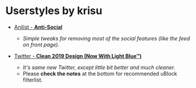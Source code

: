 # Userstyles by krisu

- [Anilist - **Anti-Social**](/AniList%20-%20Anti-Social)
  - *Simple tweaks for removing most of the social features (like the feed on front page).*

- [Twitter - **Clean 2019 Design (Now With Light Blue™)**](/Twitter%20-%20Clean%202019%20Design%20(Now%20With%20Light%20Blue))
  - *It's same new Twitter, except little bit better and much cleaner.*
  - Please **check the notes** at the bottom for recommended uBlock filterlist.